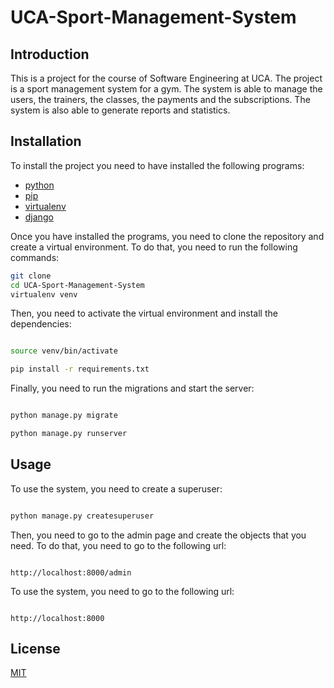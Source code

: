 # UCA-Sport-Management-System

## Introduction
This is a project for the course of Software Engineering at UCA. The project is a sport management system for a gym. The system is able to manage the users, the trainers, the classes, the payments and the subscriptions. The system is also able to generate reports and statistics.

## Installation
To install the project you need to have installed the following programs:
- [python](https://www.python.org/downloads/)
- [pip](https://pip.pypa.io/en/stable/installing/)
- [virtualenv](https://virtualenv.pypa.io/en/latest/installation.html)
- [django](https://docs.djangoproject.com/en/3.1/topics/install/)


Once you have installed the programs, you need to clone the repository and create a virtual environment. To do that, you need to run the following commands:
```bash
git clone
cd UCA-Sport-Management-System
virtualenv venv
```

Then, you need to activate the virtual environment and install the dependencies:
```bash

source venv/bin/activate

pip install -r requirements.txt
```

Finally, you need to run the migrations and start the server:
```bash

python manage.py migrate

python manage.py runserver
```

## Usage

To use the system, you need to create a superuser:
```bash

python manage.py createsuperuser
```

Then, you need to go to the admin page and create the objects that you need. To do that, you need to go to the following url:
```

http://localhost:8000/admin
```

To use the system, you need to go to the following url:
```

http://localhost:8000
```

## License

[MIT](https://choosealicense.com/licenses/mit/)

```


            
    